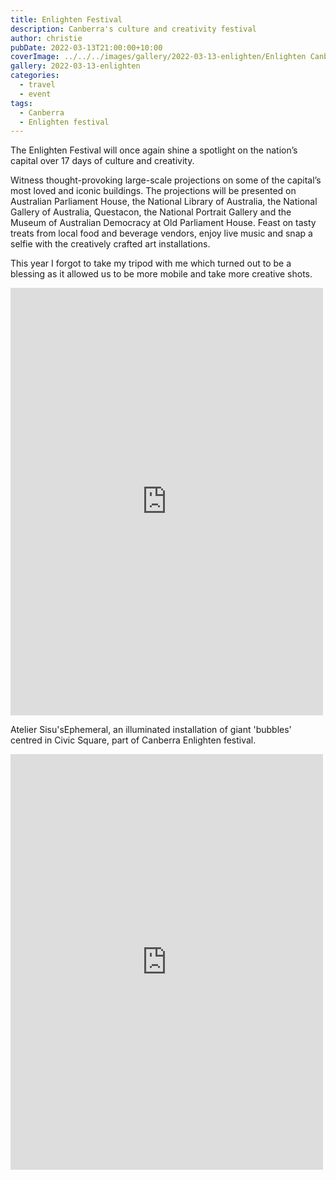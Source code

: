 ```yaml
---
title: Enlighten Festival
description: Canberra's culture and creativity festival
author: christie
pubDate: 2022-03-13T21:00:00+10:00
coverImage: ../../../images/gallery/2022-03-13-enlighten/Enlighten Canberra.jpeg
gallery: 2022-03-13-enlighten
categories:
  - travel
  - event
tags:
  - Canberra
  - Enlighten festival
---
```


The Enlighten Festival will once again shine a spotlight on the nation’s capital over 17 days of culture and creativity.

Witness thought-provoking large-scale projections on some of the capital’s most loved and iconic buildings. The projections will be presented on Australian Parliament House, the National Library of Australia, the National Gallery of Australia, Questacon, the National Portrait Gallery and the Museum of Australian Democracy at Old Parliament House. Feast on tasty treats from local food and beverage vendors, enjoy live music and snap a selfie with the creatively crafted art installations.

This year I forgot to take my tripod with me which turned out to be a blessing as it allowed us to be more mobile and take more creative shots.

<iframe src="https://www.facebook.com/plugins/post.php?href=https%3A%2F%2Fwww.facebook.com%2Fchris1.tham%2Fposts%2Fpfbid0sjg9w6zqvTABXKXGY57d2eEz2A1JDnZXmLkRdkCBHskTFvkMRCGKLtLnWyVHmhYzl&show_text=true&width=500" width="500" height="684" style="border:none;overflow:hidden" scrolling="no" frameborder="0" allowfullscreen="true" allow="autoplay; clipboard-write; encrypted-media; picture-in-picture; web-share"></iframe>

Atelier Sisu'sEphemeral, an illuminated installation of giant 'bubbles' centred in Civic Square, part of Canberra Enlighten festival.

<iframe src="https://www.facebook.com/plugins/post.php?href=https%3A%2F%2Fwww.facebook.com%2Fchris1.tham%2Fposts%2Fpfbid0ocwd859WW9reXQjPCweUcoVH6ho1rtnx23ci7ogkqGep22ouEQL8HgAfjmdYjCbnl&show_text=true&width=500" width="500" height="665" style="border:none;overflow:hidden" scrolling="no" frameborder="0" allowfullscreen="true" allow="autoplay; clipboard-write; encrypted-media; picture-in-picture; web-share"></iframe>
